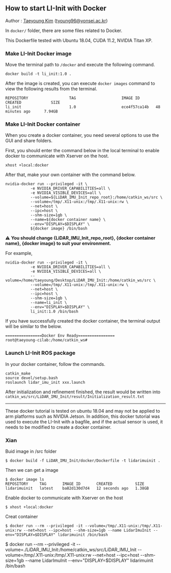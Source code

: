 ## How to start LI-Init with Docker

Author : [Taeyoung Kim](https://github.com/Taeyoung96) (tyoung96@yonsei.ac.kr)

In `docker/` folder, there are some files related to Docker.

This Dockerfile tested with Ubuntu 18.04, CUDA 11.2, NVIDIA Titan XP.

### Make LI-Init Docker image

Move the terminal path to `/docker` and execute the following command.

```
docker build -t li_init:1.0 .
```

After the image is created, you can execute `docker images` command to view the following results from the terminal.

```
REPOSITORY                  TAG                    IMAGE ID       CREATED             SIZE
li_init                     1.0                    ece4f57ca14b   48 minutes ago      7.94GB
```

### Make LI-Init Docker container

When you create a docker container, you need several options to use the GUI and share folders.

First, you should enter the command below in the local terminal to enable docker to communicate with Xserver on the host.

```
xhost +local:docker
```

After that, make your own container with the command below.

```
nvidia-docker run --privileged -it \
           -e NVIDIA_DRIVER_CAPABILITIES=all \
           -e NVIDIA_VISIBLE_DEVICES=all \
           --volume=${LiDAR_IMU_Init_repo_root}:/home/catkin_ws/src \
           --volume=/tmp/.X11-unix:/tmp/.X11-unix:rw \
           --net=host \
           --ipc=host \
           --shm-size=1gb \
           --name=${docker container name} \
           --env="DISPLAY=$DISPLAY" \
           ${docker image} /bin/bash
```

⚠️ **You should change {LiDAR_IMU_Init_repo_root}, {docker container name}, {docker image} to suit your environment.**

For example,
```
nvidia-docker run --privileged -it \
           -e NVIDIA_DRIVER_CAPABILITIES=all \
           -e NVIDIA_VISIBLE_DEVICES=all \
           --volume=/home/taeyoung/Desktop/LiDAR_IMU_Init:/home/catkin_ws/src \
           --volume=/tmp/.X11-unix:/tmp/.X11-unix:rw \
           --net=host \
           --ipc=host \
           --shm-size=1gb \
           --name=li_init \
           --env="DISPLAY=$DISPLAY" \
           li_init:1.0 /bin/bash
```

If you have successfully created the docker container, the terminal output will be similar to the below.

```
================Docker Env Ready================
root@taeyoung-cilab:/home/catkin_ws#
```

### Launch LI-Init ROS package

In your docker container, follow the commands.

```
catkin_make
source devel/setup.bash
roslaunch lidar_imu_init xxx.launch
```

After initialization and refinement finished, the result would be written into `catkin_ws/src/LiDAR_IMU_Init/result/Initialization_result.txt`

---

These docker tutorial is tested on ubuntu 18.04 and may not be applied to arm platforms such as NVIDIA Jetson. In addition, this docker tutorial was used to execute the LI-Init with a bagfile, and if the actual sensor is used, it needs to be modified to create a docker container.

### Xian
Buid image in /src folder
```
$ docker build -f LiDAR_IMU_Init/docker/Dockerfile -t lidarimuinit .
```

Then we can get a image
```
$ docker image ls
REPOSITORY     TAG       IMAGE ID       CREATED          SIZE
lidarimuinit   latest    ba82d130d7d4   12 seconds ago   1.38GB
```

Enable docker to communicate with Xserver on the host
```
$ xhost +local:docker
```

Creat container
```
$ docker run --rm --privileged -it --volume=/tmp/.X11-unix:/tmp/.X11-unix:rw --net=host --ipc=host --shm-size=1gb --name LidarImuInit --env="DISPLAY=$DISPLAY" lidarimuinit /bin/bash
```
$ docker run --rm --privileged -it --volume=./LiDAR_IMU_Init:/home/catkin_ws/src/LiDAR_IMU_Init --volume=/tmp/.X11-unix:/tmp/.X11-unix:rw --net=host --ipc=host --shm-size=1gb --name LidarImuInit --env="DISPLAY=$DISPLAY" lidarimuinit /bin/bash
